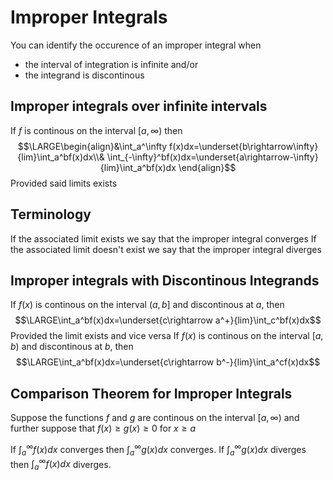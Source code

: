 # Improper Integrals
You can identify the occurence of an improper integral when 
- the interval of integration is infinite and/or 
- the integrand is discontinous

## Improper integrals over infinite intervals
If $f$ is continous on the interval $[a,\infty)$ then
$$\LARGE\begin{align}&\int_a^\infty f(x)dx=\underset{b\rightarrow\infty}{lim}\int_a^bf(x)dx\\&
\int_{-\infty}^bf(x)dx=\underset{a\rightarrow-\infty}{lim}\int_a^bf(x)dx
\end{align}$$
Provided said limits exists

## Terminology
If the associated limit exists we say that the improper integral converges
If the associated limit doesn't exist we say that the improper integral diverges

## Improper integrals with Discontinous Integrands
If $f(x)$ is continous on the interval $(a,b]$ and discontinous at $a$, then
$$\LARGE\int_a^bf(x)dx=\underset{c\rightarrow a^+}{lim}\int_c^bf(x)dx$$
Provided the limit exists
and vice versa
If $f(x)$ is continous on the interval $[a,b)$ and discontinous at $b$, then
$$\LARGE\int_a^bf(x)dx=\underset{c\rightarrow b^-}{lim}\int_a^cf(x)dx$$
## Comparison Theorem for Improper Integrals
Suppose the functions $f$ and $g$ are continous on the interval $[a,\infty)$ and further suppose that $f(x)\geq g(x)\geq 0$ for $x\geq a$ 

If $\int_a^\infty f(x)dx$ converges then $\int_a^\infty g(x)dx$ converges.
If $\int_a^\infty g(x)dx$ diverges then $\int_a^\infty f(x)dx$ diverges.


